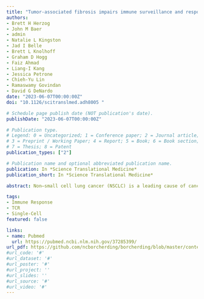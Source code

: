 ```yaml
---
title: "Tumor-associated fibrosis impairs immune surveillance and response to immune checkpoint blockade in non-small cell lung cancer"
authors:
- Brett H Herzog
- John M Baer
- admin
- Natalie L Kingston
- Jad I Belle
- Brett L Knolhoff
- Graham D Hogg
- Faiz Ahmad
- Liang-I Kang
- Jessica Petrone
- Chieh-Yu Lin
- Ramaswamy Govindan
- David G DeNardo
date: "2023-06-07T00:00:00Z"
doi: "10.1126/scitranslmed.adh8005 "

# Schedule page publish date (NOT publication's date).
publishDate: "2023-06-07T00:00:00Z"

# Publication type.
# Legend: 0 = Uncategorized; 1 = Conference paper; 2 = Journal article;
# 3 = Preprint / Working Paper; 4 = Report; 5 = Book; 6 = Book section;
# 7 = Thesis; 8 = Patent
publication_types: ["2"]

# Publication name and optional abbreviated publication name.
publication: In *Science Translational Medicine*
publication_short: In *Science Translational Medicine*

abstract: Non–small cell lung cancer (NSCLC) is a leading cause of cancer-related deaths. Immune checkpoint blockade has improved survival for many patients with NSCLC, but most fail to obtain long-term benefit. Understanding the factors leading to reduced immune surveillance in NSCLC is critical in improving patient outcomes. Here, we show that human NSCLC harbors large amounts of fibrosis that correlates with reduced T cell infiltration. In murine NSCLC models, the induction of fibrosis led to increased lung cancer progression, impaired T cell immune surveillance, and failure of immune checkpoint blockade efficacy. Associated with these changes, we observed that fibrosis leads to numerically and functionally impaired dendritic cells and altered macrophage phenotypes that likely contribute to immunosuppression. Within cancer-associated fibroblasts, distinct changes within the Col13a1-expressing population suggest that these cells produce chemokines to recruit macrophages and regulatory T cells while limiting recruitment of dendritic cells and T cells. Targeting fibrosis through transforming growth factor–β receptor signaling overcame the effects of fibrosis to enhance T cell responses and improved the efficacy of immune checkpoint blockade but only in the context of chemotherapy. Together, these data suggest that fibrosis in NSCLC leads to reduced immune surveillance and poor responsiveness to checkpoint blockade and highlight antifibrotic therapies as a candidate strategy to overcome immunotherapeutic resistance.

tags:
- Immune Response
- TCR
- Single-Cell
featured: false

links:
- name: Pubmed
  url: https://pubmed.ncbi.nlm.nih.gov/37285399/
url_pdf: https://github.com/ncborcherding/borcherding/blob/master/content/publication/herzog2023tumor.pdf
#url_code: '#'
#url_dataset: '#'
#url_poster: '#'
#url_project: ''
#url_slides: ''
#url_source: '#'
#url_video: '#'
---
```


